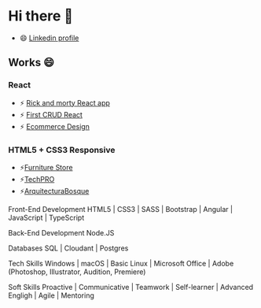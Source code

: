 # Hi there 👋

- 😄 [Linkedin profile](https://www.linkedin.com/in/jafet-solano-394684208/)
<!-- - 🌱 I’m currently learning React and React Native
- 👯 I’m looking to collaborate on React projects-->
## Works 😄
### React
- ⚡ [Rick and morty React app](https://jasomar.github.io/react-rick-and-morty/)
- ⚡ [First CRUD React](https://react-rtk-crud.vercel.app)
- ⚡ [Ecommerce Design ](https://react-ecommerce-desing.vercel.app)

### HTML5 + CSS3 Responsive
-  ⚡[Furniture Store](https://ecommerce-css.vercel.app)
-  ⚡[TechPRO](https://headset-phi.vercel.app)
-  ⚡[ArquitecturaBosque](https://arqui-ruddy.vercel.app)



Front-End Development
HTML5 | CSS3 | SASS | Bootstrap | Angular | JavaScript | TypeScript

Back-End Development
Node.JS

Databases
SQL | Cloudant | Postgres

Tech Skills
Windows | macOS | Basic Linux | Microsoft Office | Adobe (Photoshop, Illustrator, Audition, Premiere)

Soft Skills
Proactive | Communicative | Teamwork | Self-learner | Advanced Engligh | Agile | Mentoring


<!-- - ⚡ [Admin Panel React](https://tempale-react.vercel.app)

⚡ [First Node App](https://node-webserve-production.up.railway.app)-->
<!--
**jasomar/jasomar** is a ✨ _special_ ✨ repository because its `README.md` (this file) appears on your GitHub profile.

Here are some ideas to get you started:

- 🔭 I’m currently working on ...
- 🌱 I’m currently learning ...
- 👯 I’m looking to collaborate on ...
- 🤔 I’m looking for help with ...
- 💬 Ask me about ...
- 📫 How to reach me: ...
- 😄 Pronouns: ...
- ⚡ Fun fact: ...
-->

